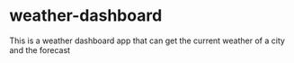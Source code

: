 # weather-dashboard
This is a weather dashboard app that can get the current weather of a city and the forecast
